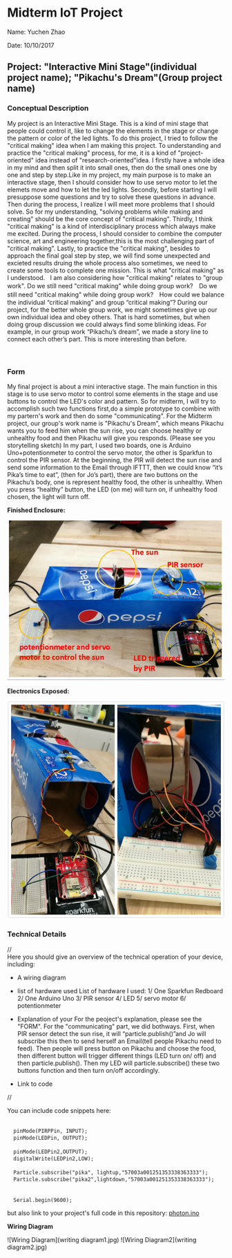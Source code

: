 # Midterm IoT Project

Name:  Yuchen Zhao

Date:  10/10/2017

## Project: "Interactive Mini Stage"(individual project name); "Pikachu's Dream"(Group project name)

### Conceptual Description

   My project is an Interactive Mini Stage. This is a kind of mini stage that people could control it, like to change the elements in the stage or change the pattern or color of the led lights. To do this project, I tried to follow the "critical making" idea when I am making this project. To understanding and practice the "critical making" process, for me, it is a kind of "project-oriented" idea instead of "research-oriented"idea. I firstly have a whole idea in my mind and then split it into small ones, then do the small ones one by one and step by step.Like in my project, my main purpose is to make an interactive stage, then I should consider how to use servo motor to let the elemets move and how to let the led lights. Secondly, before starting I will presuppose some questions and try to solve these questions in advance. Then during the process, I realize I will meet more problems that I should solve. So for my understanding,  "solving problems while making and creating" should be the core concept of "critical making". Thirdly, I think "critical making" is a kind of interdisciplinary process which always make me excited. During the process, I should consider to combine the computer science, art and engineering together,this is the most challenging part of "critical making". Lastly, to practice the "critical making", besides to approach the final goal step by step, we will find some unexpected and excieted results druing the whole process also sometimes, we need to create some tools to complete one mission. This is what "critical making" as I understood.
   I am also considering how "critical making" relates to "group work". Do we still need "critical making" while doing group work?　Do we still need "critical making" while doing group work?　How could we balance the individual “critical making” and group “critical making”? During our project, for the better whole group work, we might sometimes give up our own individual idea and obey others. That is hard sometimes, but when doing group discussion we could always find some blinking ideas. For example, in our group work “Pikachu’s dream”, we made a story line to connect each other’s part. This is more interesting than before.

　
### Form

My final project is about a mini interactive stage. The main function in this stage is to use servo motor to control some elements in the stage and use buttons to control the LED's color and pattern. 
So for midterm, I will try to accomplish such two functions first,do a simple prototype to combine with my partern's work and then do some "communicating". 
For the Midterm project, our group's work name is "Pikachu's Dream", which means Pikachu wants you to feed him when the sun rise, you can choose healthy or unhealthy food and then Pikachu will give you responds. (Please see you storytelling sketch)
In my part, I used two boards, one is Arduino Uno+potentionmeter to control the servo motor, the other is Sparkfun to control the PIR sensor. At the beginning, the PIR will detect the sun rise and send  some information to the Email through IFTTT, then we could know “it’s Pika’s time to eat”, (then for Jo’s part), there are two buttons on the Pikachu’s body, one is represent healthy food, the other is unhealthy. When you press “healthy” button, the LED (on me) will turn on, if unhealthy food chosen, the light will turn off.

**Finished Enclosure:**

![Finished Enclosure](Capture.PNG)

**Electronics Exposed:**

![Enclosure with electronics exposed](exposed_enclosure2.jpg)

### Technical Details
//   
Here you should give an overview of the technical operation of your device, including:
* A wiring diagram
* list of hardware used
  List of hardware I used:
  1/ One Sparkfun Redboard
  2/ One Arduino Uno
  3/ PIR sensor
  4/ LED
  5/ servo motor
  6/ potentionmeter
  
* Explanation of your
For the peoject's explanation, please see the "FORM".
For the "communicating" part, we did bothways. First, when PIR sensor detect the sun rise, it will “particle.publish()”and Jo will subscribe this then to send herself an Email(tell people Pikachu need to feed). Then people will press button on Pikachu and choose the food, then different button will trigger different things (LED turn on/ off) and then particle.publish(). Then my LED will particle.subscribe() these two buttons function and then turn on/off accordingly.
* Link to code   

//

You can include code snippets here:

```

  pinMode(PIRPPin, INPUT);
  pinMode(LEDPin, OUTPUT);
  
  pinMode(LEDPin2,OUTPUT);
  digitalWrite(LEDPin2,LOW);
  
  Particle.subscribe("pika", lightup,"57003a001251353338363333");
  Particle.subscribe("pika2",lightdown,"57003a001251353338363333");
  
 
  Serial.begin(9600);
```

but also link to your project's full code in this repository:  [photon.ino](photon.ino)

**Wiring Diagram**

![Wiring Diagram](writing diagram1.jpg)
![Wiring Diagram2](writing diagram2.jpg)
